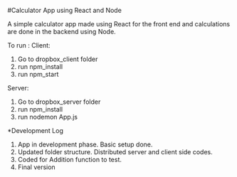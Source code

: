 #Calculator App using React and Node

A simple calculator app made using React for the front end and calculations are done in the backend using Node.

To run : Client:

1. Go to dropbox_client folder
2. run npm_install
3. run npm_start

Server:

1. Go to dropbox_server folder
2. run npm_install
3. run nodemon App.js

*Development Log

1. App in development phase. Basic setup done.
2. Updated folder structure. Distributed server and client side codes.
3. Coded for Addition function to test.
4. Final version
